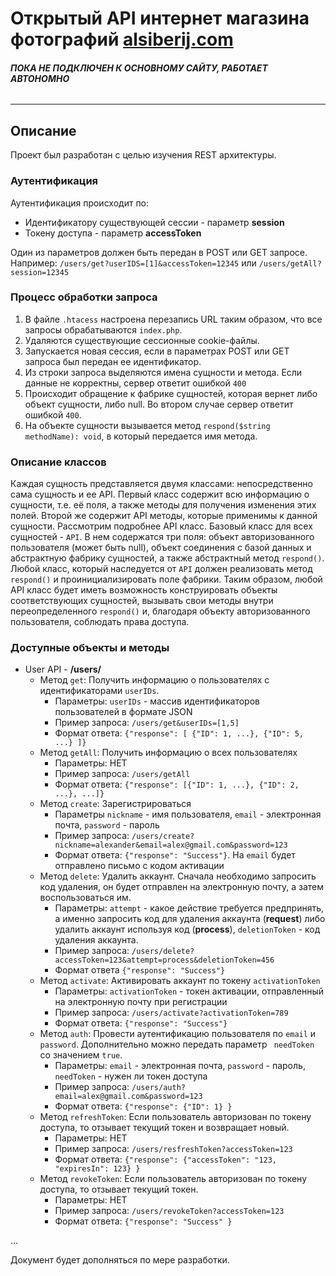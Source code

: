 # Открытый API интернет магазина фотографий [alsiberij.com](https://alsiberij.com)

###### **ПОКА НЕ ПОДКЛЮЧЕН К ОСНОВНОМУ САЙТУ, РАБОТАЕТ АВТОНОМНО**
___
## Описание

Проект был разработан с целью изучения REST архитектуры.

### Аутентификация

Аутентификация происходит по:
- Идентификатору существующей сессии - параметр **session**
- Токену доступа - параметр **accessToken**

Один из параметров должен быть передан в POST или GET запросе. Например: `/users/get?userIDS=[1]&accessToken=12345`
или `/users/getAll?session=12345`

### Процесс обработки запроса

1. В файле `.htacess` настроена перезапись URL таким образом, что все запросы обрабатываются
   `index.php`.
2. Удаляются существующие сессионные cookie-файлы.
3. Запускается новая сессия, если в параметрах POST или GET запроса был передан ее идентификатор.
4. Из строки запроса выделяются имена сущности и метода. Если данные не корректны, сервер ответит ошибкой
`400`
5. Происходит обращение к фабрике сущностей, которая вернет либо объект сущности, либо null.
Во втором случае сервер ответит ошибкой `400`.
6. На объекте сущности вызывается метод `respond($string methodName): void`, в который передается
имя метода.

### Описание классов

Каждая сущность представляется двумя классами: непосредственно сама сущность и ее API.
Первый класс содержит всю информацию о сущности, т.е. её поля, а также методы для получения изменения
этих полей. Второй же содержит API методы, которые применимы к данной сущности. Рассмотрим подробнее API класс. Базовый
класс для всех сущностей - `API`. В нем содержатся три поля: объект авторизованного пользователя (может быть null),
объект соединения с базой данных и абстрактную фабрику сущностей, а также абстрактный метод `respond()`. Любой класс,
который наследуется от `API` должен реализовать метод `respond()` и проинициализировать поле фабрики. Таким образом,
любой API класс будет иметь возможность конструировать объекты соответствующих сущностей, вызывать свои методы внутри
переопределенного `respond()` и, благодаря объекту авторизованного пользователя, соблюдать права доступа.

### Доступные объекты и методы

- User API -  **/users/**
    - Метод `get`: Получить информацию о пользователях с идентификаторами `userIDs`.
        - Параметры: `userIDs` - массив идентификаторов пользователей в формате JSON
        - Пример запроса: `/users/get&userIDs=[1,5]`
        - Формат ответа: `{"response": [ {"ID": 1, ...}, {"ID": 5, ...} ]}`
    - Метод `getAll`: Получить информацию о всех пользователях
        - Параметры: НЕТ
        - Пример запроса: `/users/getAll`
        - Формат ответа: `{"response": [{"ID": 1, ...}, {"ID": 2, ...}, ...]}`
    - Метод `create`: Зарегистрироваться
        - Параметры `nickname` - имя пользователя, `email` - электронная почта, `password` - пароль
        - Пример запроса: `/users/create?nickname=alexander&email=alex@gmail.com&password=123`
        - Формат ответа: `{"response": "Success"}`. На `email` будет отправлено письмо с кодом активации
    - Метод `delete`: Удалить аккаунт. Сначала необходимо запросить код удаления, он будет отправлен на электронную
      почту, а затем воспользоваться им.
        - Параметры: `attempt` - какое действие требуется предпринять, а именно запросить код для удаления аккаунта
          (**request**) либо удалить аккаунт используя код (**process**), `deletionToken` - код удаления аккаунта.
        - Пример запроса: `/users/delete?accessToken=123&attempt=process&deletionToken=456`
        - Формат ответа `{"response": "Success"}`
    - Метод `activate`: Активировать аккаунт по токену `activationToken`
        - Параметры: `activationToken` - токен активации, отправленный на электронную почту при регистрации
        - Пример запроса: `/users/activate?activationToken=789`
        - Формат ответа: `{"response": "Success"}`
    - Метод `auth`: Провести аутентификацию пользователя по `email` и `password`. Дополнительно можно передать параметр
       ` needToken` со значением `true`.
        - Параметры: `email` - электронная почта, `password` - пароль, `needToken` - нужен ли токен доступа
        - Пример запроса: `/users/auth?email=alex@gmail.com&password=123`
        - Формат ответа: `{"response": {"ID": 1} }`
    - Метод `refreshToken`: Если пользователь авторизован по токену доступа, то отзывает текущий токен и возвращает новый.
        - Параметры: НЕТ
        - Пример запроса: `/users/resfreshToken?accessToken=123`
        - Формат ответа: `{"response": {"accessToken": "123, "expiresIn": 123} }`
    - Метод `revokeToken`: Если пользователь авторизован по токену доступа, то отзывает текущий токен.
        - Параметры: НЕТ
        - Пример запроса: `/users/revokeToken?accessToken=123`
        - Формат ответа: `{"response": "Success" }`


...

Документ будет дополняться по мере разработки.